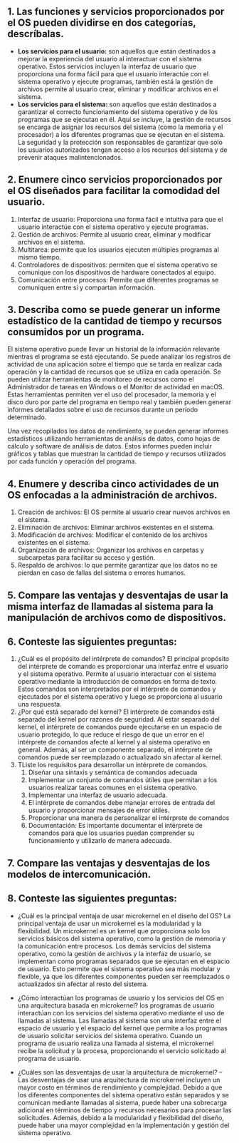 ## 1.	Las funciones y servicios proporcionados por el OS pueden dividirse en dos categorías, descríbalas.
- **Los servicios para el usuario:** son aquellos que están destinados a mejorar la experiencia del usuario al interactuar con el sistema operativo. Estos servicios incluyen la interfaz de usuario que proporciona una forma fácil para que el usuario interactúe con el sistema operativo y ejecute programas, también está la gestión de archivos permite al usuario crear, eliminar y modificar archivos en el sistema.
- **Los servicios para el sistema:**  son aquellos que están destinados a garantizar el correcto funcionamiento del sistema operativo y de los programas que se ejecutan en él. Aquí se incluye, la gestión de recursos se encarga de asignar los recursos del sistema (como la memoria y el procesador) a los diferentes programas que se ejecutan en el sistema. La seguridad y la protección son responsables de garantizar que solo los usuarios autorizados tengan acceso a los recursos del sistema y de prevenir ataques malintencionados.

## 2.	Enumere cinco servicios proporcionados por el OS diseñados para facilitar la comodidad del usuario. 
1.	Interfaz de usuario: Proporciona una forma fácil e intuitiva para que el usuario interactúe con el sistema operativo y ejecute programas.
2.	Gestión de archivos: Permite al usuario crear, eliminar y modificar archivos en el sistema.
3.	Multitarea: permite que los usuarios ejecuten múltiples programas al mismo tiempo.
4.	Controladores de dispositivos: permiten que el sistema operativo se comunique con los dispositivos de hardware conectados al equipo.
5.	Comunicación entre procesos: Permite que diferentes programas se comuniquen entre sí y compartan información.

## 3.	Describa como se puede generar un informe estadístico de la cantidad de tiempo y recursos consumidos por un programa. 
<p>El sistema operativo puede llevar un historial de la información relevante mientras el programa se está ejecutando. Se puede analizar los registros de actividad de una aplicación sobre el tiempo que se tarda en realizar cada operación y la cantidad de recursos que se utiliza en cada operación. Se pueden utilizar herramientas de monitoreo de recursos como el Administrador de tareas en Windows o el Monitor de actividad en macOS. Estas herramientas permiten ver el uso del procesador, la memoria y el disco duro por parte del programa en tiempo real y también pueden generar informes detallados sobre el uso de recursos durante un período determinado.</p>
<p>Una vez recopilados los datos de rendimiento, se pueden generar informes estadísticos utilizando herramientas de análisis de datos, como hojas de cálculo y software de análisis de datos. Estos informes pueden incluir gráficos y tablas que muestran la cantidad de tiempo y recursos utilizados por cada función y operación del programa.</p>

## 4.	Enumere y describa cinco actividades de un OS enfocadas a la administración de archivos.
1.	Creación de archivos: El OS permite al usuario crear nuevos archivos en el sistema.
2.	Eliminación de archivos: Eliminar archivos existentes en el sistema.
3.	Modificación de archivos: Modificar el contenido de los archivos existentes en el sistema.
4.	Organización de archivos: Organizar los archivos en carpetas y subcarpetas para facilitar su acceso y gestión.
5.	Respaldo de archivos: lo que permite garantizar que los datos no se pierdan en caso de fallas del sistema o errores humanos. 

## 5.	Compare las ventajas y desventajas de usar la misma interfaz de llamadas al sistema para la manipulación de archivos como de dispositivos. 

## 6.	Conteste las siguientes preguntas: 

<ol>
  <li>¿Cuál es el propósito del intérprete de comandos? 
El principal propósito del intérprete de comando es proporcionar una interfaz entre el usuario y el sistema operativo. Permite al usuario interactuar con el sistema operativo mediante la introducción de comandos en forma de texto. Estos comandos son interpretados por el intérprete de comandos y ejecutados por el sistema operativo y luego se proporciona al usuario una respuesta.</li>
  <li>¿Por qué está separado del kernel? 
El intérprete de comandos está separado del kernel por razones de seguridad. Al estar separado del kernel, el intérprete de comandos puede ejecutarse en un espacio de usuario protegido, lo que reduce el riesgo de que un error en el intérprete de comandos afecte al kernel y al sistema operativo en general. Además, al ser un componente separado, el intérprete de comandos puede ser reemplazado o actualizado sin afectar al kernel.</li>
  <li>TListe los requisitos para desarrollar un intérprete de comandos.
    <ol>
      <li>Diseñar una sintaxis y semántica de comandos adecuada</li>
      <li>Implementar un conjunto de comandos útiles que permitan a los usuarios realizar tareas comunes en el sistema operativo.
</li>
      <li>Implementar una interfaz de usuario adecuada.
</li>
      <li>El intérprete de comandos debe manejar errores de entrada del usuario y proporcionar mensajes de error útiles.
</li>
      <li>Proporcionar una manera de personalizar el intérprete de comandos
</li>
      <li>Documentación: Es importante documentar el intérprete de comandos para que los usuarios puedan comprender su funcionamiento y utilizarlo de manera adecuada. 
</li>
    </ol>
  </li>
</ol>


 

## 7.	Compare las ventajas y desventajas de los modelos de intercomunicación.

## 8.	Conteste las siguientes preguntas: 
- ¿Cuál es la principal ventaja de usar microkernel en el diseño del OS? 
La principal ventaja de usar un microkernel es la modularidad y la flexibilidad. Un microkernel es un kernel que proporciona solo los servicios básicos del sistema operativo, como la gestión de memoria y la comunicación entre procesos. Los demás servicios del sistema operativo, como la gestión de archivos y la interfaz de usuario, se implementan como programas separados que se ejecutan en el espacio de usuario. Esto permite que el sistema operativo sea más modular y flexible, ya que los diferentes componentes pueden ser reemplazados o actualizados sin afectar al resto del sistema.


- ¿Cómo interactúan los programas de usuario y los servicios del OS en una arquitectura basada en microkernel? 
los programas de usuario interactúan con los servicios del sistema operativo mediante el uso de llamadas al sistema. Las llamadas al sistema son una interfaz entre el espacio de usuario y el espacio del kernel que permite a los programas de usuario solicitar servicios del sistema operativo. Cuando un programa de usuario realiza una llamada al sistema, el microkernel recibe la solicitud y la procesa, proporcionando el servicio solicitado al programa de usuario.

- ¿Cuáles son las desventajas de usar la arquitectura de microkernel? –
Las desventajas de usar una arquitectura de microkernel incluyen un mayor costo en términos de rendimiento y complejidad. Debido a que los diferentes componentes del sistema operativo están separados y se comunican mediante llamadas al sistema, puede haber una sobrecarga adicional en términos de tiempo y recursos necesarios para procesar las solicitudes. Además, debido a la modularidad y flexibilidad del diseño, puede haber una mayor complejidad en la implementación y gestión del sistema operativo.
